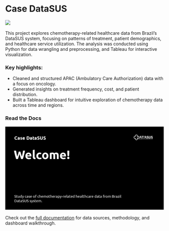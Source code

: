 # Case DataSUS

<a target="_blank" href="https://cookiecutter-data-science.drivendata.org/">
    <img src="https://img.shields.io/badge/CCDS-Project%20template-328F97?logo=cookiecutter" />
</a>

This project explores chemotherapy-related healthcare data from Brazil’s DataSUS system, focusing on patterns of treatment, patient demographics, and healthcare service utilization. The analysis was conducted using Python for data wrangling and preprocessing, and Tableau for interactive visualization.

### Key highlights:

- Cleaned and structured APAC (Ambulatory Care Authorization) data with a focus on oncology.
- Generated insights on treatment frequency, cost, and patient distribution.
- Built a Tableau dashboard for intuitive exploration of chemotherapy data across time and regions.

### Read the Docs

[![Case DataSUS social preview](social.png)](https://barreiro-r.github.io/case-datasus)

Check out the [full documentation](https://barreiro-r.github.io/case-datasus) for data sources, methodology, and dashboard walkthrough.